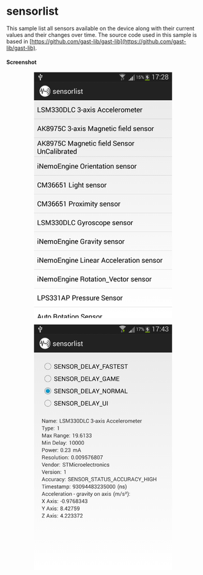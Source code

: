 sensorlist
==========
This sample list all sensors available on the device along with their current values and their changes over time.
The source code used in this sample is based in [https://github.com/gast-lib/gast-lib](https://github.com/gast-lib/gast-lib).

#### Screenshot
<p align="center">
  <img src="screenshot-sensorlist.png" height="640" width="360" />
</p>

<p align="center">
  <img src="screenshot-sensorlist-values.png" height="640" width="360" />
</p>

